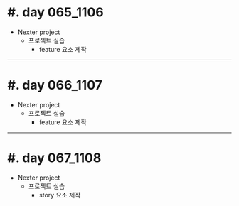 #. day 065_1106
===============
*  Nexter project
    * 프로젝트 실습
        * feature 요소 제작
---------------------------------
#. day 066_1107
===============
*  Nexter project
    * 프로젝트 실습
        * feature 요소 제작

---------------------------------
#. day 067_1108
===============
*  Nexter project
    * 프로젝트 실습
        * story 요소 제작
